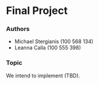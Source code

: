 # Final Project

### Authors
- Michael Stergianis (100 568 134)
- Leanna Calla (100 555 398)

### Topic

We intend to implement (TBD).
